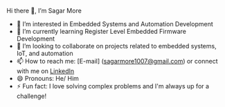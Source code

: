 Hi there 👋, I’m Sagar More

- 👀 I’m interested in Embedded Systems and Automation Development
- 🌱 I’m currently learning Register Level Embedded Firmware Development 
- 💞️ I’m looking to collaborate on projects related to embedded systems, IoT, and automation
- 📫 How to reach me: [E-mail] (sagarmore1007@gmail.com) or connect with me on [LinkedIn](https://www.linkedin.com/in/sagar-more-0174a025a?utm_source=share&utm_campaign=share_via&utm_content=profile&utm_medium=android_app)
- 😄 Pronouns: He/ Him
- ⚡ Fun fact: I love solving complex problems and I'm always up for a challenge!

<!---
SMore1007/SMore1007 is a ✨ special ✨ repository because its `README.md` (this file) appears on your GitHub profile.
You can click the Preview link to take a look at your changes.
--->
